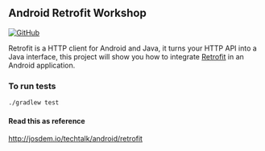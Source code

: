 Android Retrofit Workshop
----------------------------------------------
[![GitHub](https://github.com/josdem/android-retrofit-workshop/actions/workflows/main.yml/badge.svg)](https://github.com/josdem/android-retrofit-workshop/actions)

Retrofit is a HTTP client for Android and Java, it turns your HTTP API into a Java interface, this project will show you how to integrate [Retrofit](http://square.github.io/retrofit/) in an Android application.

### To run tests
```bash
./gradlew test
```

#### Read this as reference

http://josdem.io/techtalk/android/retrofit
